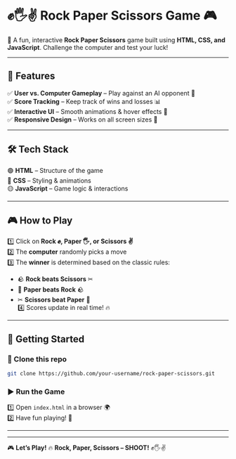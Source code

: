 # ✊🖐✌ **Rock Paper Scissors Game** 🎮  

🚀 A fun, interactive **Rock Paper Scissors** game built using **HTML, CSS, and JavaScript**. Challenge the computer and test your luck!  

---

## 📌 **Features**  
✅ **User vs. Computer Gameplay** – Play against an AI opponent 🤖  
✅ **Score Tracking** – Keep track of wins and losses 📊  
✅ **Interactive UI** – Smooth animations & hover effects 🎨  
✅ **Responsive Design** – Works on all screen sizes 📱  

---

## 🛠 **Tech Stack**  
🟢 **HTML** – Structure of the game  
🔵 **CSS** – Styling & animations  
🟡 **JavaScript** – Game logic & interactions  

---

## 🎮 **How to Play**  
1️⃣ Click on **Rock ✊, Paper 🖐, or Scissors ✌**  
2️⃣ The **computer** randomly picks a move  
3️⃣ The **winner** is determined based on the classic rules:  
   - 🪨 **Rock beats Scissors** ✂  
   - 📄 **Paper beats Rock** 🪨  
   - ✂ **Scissors beat Paper** 📄  
4️⃣ Scores update in real time! 🔥  

---

## 🚀 **Getting Started**  
### 🔽 Clone this repo  
```bash
git clone https://github.com/your-username/rock-paper-scissors.git
```
### ▶ Run the Game  
1️⃣ Open `index.html` in a browser 🌍  
2️⃣ Have fun playing! 🎉  

---

---

🎮 **Let’s Play!** 🔥 **Rock, Paper, Scissors – SHOOT!** ✊🖐✌  
